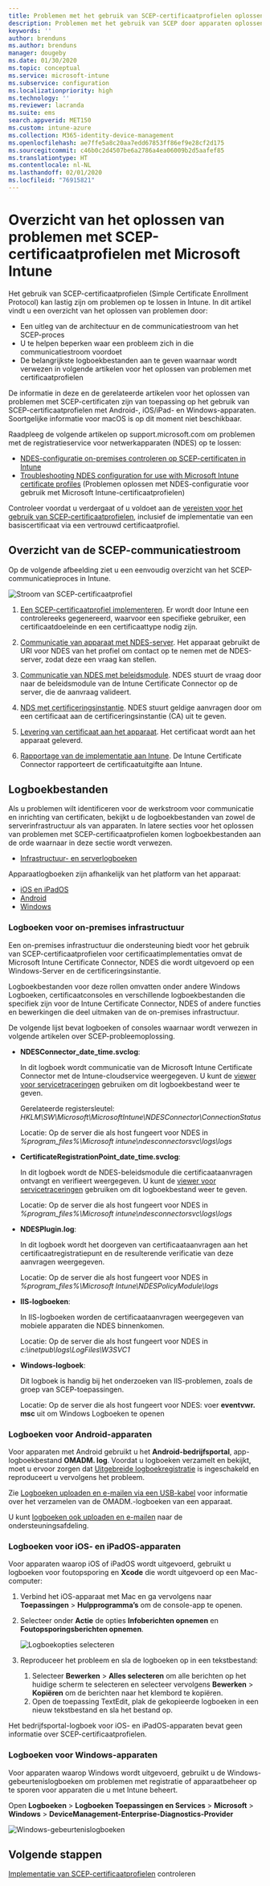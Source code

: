 ```yaml
---
title: Problemen met het gebruik van SCEP-certificaatprofielen oplossen om certificaten in te richten met Microsoft Intune | Microsoft Docs
description: Problemen met het gebruik van SCEP door apparaten oplossen om certificaten aan te vragen voor gebruik met Intune, waaronder communicatie van apparaten met NDES, van NDES met certificeringsinstanties en van de Intune Certificate Connector met de Intune-service.
keywords: ''
author: brenduns
ms.author: brenduns
manager: dougeby
ms.date: 01/30/2020
ms.topic: conceptual
ms.service: microsoft-intune
ms.subservice: configuration
ms.localizationpriority: high
ms.technology: ''
ms.reviewer: lacranda
ms.suite: ems
search.appverid: MET150
ms.custom: intune-azure
ms.collection: M365-identity-device-management
ms.openlocfilehash: ae7ffe5a8c20aa7edd67853ff86ef9e28cf2d175
ms.sourcegitcommit: c46b0c2d4507be6a2786a4ea06009b2d5aafef85
ms.translationtype: HT
ms.contentlocale: nl-NL
ms.lasthandoff: 02/01/2020
ms.locfileid: "76915821"
---
```

# <a name="overview-for-troubleshooting-scep-certificate-profiles-with-microsoft-intune"></a>Overzicht van het oplossen van problemen met SCEP-certificaatprofielen met Microsoft Intune

Het gebruik van SCEP-certificaatprofielen (Simple Certificate Enrollment Protocol) kan lastig zijn om problemen op te lossen in Intune. In dit artikel vindt u een overzicht van het oplossen van problemen door:

- Een uitleg van de architectuur en de communicatiestroom van het SCEP-proces
- U te helpen beperken waar een probleem zich in die communicatiestroom voordoet
- De belangrijkste logboekbestanden aan te geven waarnaar wordt verwezen in volgende artikelen voor het oplossen van problemen met certificaatprofielen

De informatie in deze en de gerelateerde artikelen voor het oplossen van problemen met SCEP-certificaten zijn van toepassing op het gebruik van SCEP-certificaatprofielen met Android-, iOS/iPad- en Windows-apparaten. Soortgelijke informatie voor macOS is op dit moment niet beschikbaar.

Raadpleeg de volgende artikelen op support.microsoft.com om problemen met de registratieservice voor netwerkapparaten (NDES) op te lossen:

- [NDES-configuratie on-premises controleren op SCEP-certificaten in Intune](https://support.microsoft.com/help/4490130/ndes-configuration-on-premises-for-scep-certificates-in-intune)
- [Troubleshooting NDES configuration for use with Microsoft Intune certificate profiles]( https://support.microsoft.com/help/4459540/troubleshoot-ndes-configuration-for-use-with-intune) (Problemen oplossen met NDES-configuratie voor gebruik met Microsoft Intune-certificaatprofielen)

Controleer voordat u verdergaat of u voldoet aan de [vereisten voor het gebruik van SCEP-certificaatprofielen](certificates-scep-configure.md#prerequisites-for-using-scep-for-certificates), inclusief de implementatie van een basiscertificaat via een vertrouwd certificaatprofiel.

## <a name="scep-communication-flow-overview"></a>Overzicht van de SCEP-communicatiestroom

Op de volgende afbeelding ziet u een eenvoudig overzicht van het SCEP-communicatieproces in Intune.

![Stroom van SCEP-certificaatprofiel](../protect/media/troubleshoot-scep-certificate-profiles/scep-certificate-profile-flow.png)

1. [Een SCEP-certificaatprofiel implementeren](troubleshoot-scep-certificate-profile-deployment.md). Er wordt door Intune een controlereeks gegenereerd, waarvoor een specifieke gebruiker, een certificaatdoeleinde en een certificaattype nodig zijn.

2. [Communicatie van apparaat met NDES-server](troubleshoot-scep-certificate-device-to-ndes.md). Het apparaat gebruikt de URI voor NDES van het profiel om contact op te nemen met de NDES-server, zodat deze een vraag kan stellen.

3. [Communicatie van NDES met beleidsmodule](troubleshoot-scep-certificate-ndes-policy-module.md). NDES stuurt de vraag door naar de beleidsmodule van de Intune Certificate Connector op de server, die de aanvraag valideert.

4. [NDS met certificeringsinstantie](troubleshoot-scep-certificate-ndes-policy-module.md). NDES stuurt geldige aanvragen door om een certificaat aan de certificeringsinstantie (CA) uit te geven.

5. [Levering van certificaat aan het apparaat](troubleshoot-scep-certificate-delivery.md). Het certificaat wordt aan het apparaat geleverd.

6. [Rapportage van de implementatie aan Intune](troubleshoot-scep-certificate-reporting.md). De Intune Certificate Connector rapporteert de certificaatuitgifte aan Intune.

## <a name="log-files"></a>Logboekbestanden

Als u problemen wilt identificeren voor de werkstroom voor communicatie en inrichting van certificaten, bekijkt u de logboekbestanden van zowel de serverinfrastructuur als van apparaten. In latere secties voor het oplossen van problemen met SCEP-certificaatprofielen komen logboekbestanden aan de orde waarnaar in deze sectie wordt verwezen.

- [Infrastructuur- en serverlogboeken](#logs-for-on-premises-infrastructure)

Apparaatlogboeken zijn afhankelijk van het platform van het apparaat:  

- [iOS en iPadOS](#logs-for-ios-and-ipados-devices)
- [Android](#logs-for-android-devices)
- [Windows](#logs-for-windows-devices)

### <a name="logs-for-on-premises-infrastructure"></a>Logboeken voor on-premises infrastructuur
  
Een on-premises infrastructuur die ondersteuning biedt voor het gebruik van SCEP-certificaatprofielen voor certificaatimplementaties omvat de Microsoft Intune Certificate Connector, NDES die wordt uitgevoerd op een Windows-Server en de certificeringsinstantie.

Logboekbestanden voor deze rollen omvatten onder andere Windows Logboeken, certificaatconsoles en verschillende logboekbestanden die specifiek zijn voor de Intune Certificate Connector, NDES of andere functies en bewerkingen die deel uitmaken van de on-premises infrastructuur.

De volgende lijst bevat logboeken of consoles waarnaar wordt verwezen in volgende artikelen over SCEP-probleemoplossing. 

- **NDESConnector_date_time.svclog**:

  In dit logboek wordt communicatie van de Microsoft Intune Certificate Connector met de Intune-cloudservice weergegeven. U kunt de [viewer voor servicetraceringen](https://docs.microsoft.com/dotnet/framework/wcf/service-trace-viewer-tool-svctraceviewer-exe) gebruiken om dit logboekbestand weer te geven.

  Gerelateerde registersleutel: *HKLM\SW\Microsoft\MicrosoftIntune\NDESConnector\ConnectionStatus*

  Locatie: Op de server die als host fungeert voor NDES in *%program_files%\Microsoft intune\ndesconnectorsvc\logs\logs*

- **CertificateRegistrationPoint_date_time.svclog**:

  In dit logboek wordt de NDES-beleidsmodule die certificaataanvragen ontvangt en verifieert weergegeven. U kunt de [viewer voor servicetraceringen](https://docs.microsoft.com/dotnet/framework/wcf/service-trace-viewer-tool-svctraceviewer-exe) gebruiken om dit logboekbestand weer te geven.

  Locatie: Op de server die als host fungeert voor NDES in *%program_files%\Microsoft intune\ndesconnectorsvc\logs\logs*

- **NDESPlugin.log**:

  In dit logboek wordt het doorgeven van certificaataanvragen aan het certificaatregistratiepunt en de resulterende verificatie van deze aanvragen weergegeven.

  Locatie: Op de server die als host fungeert voor NDES in *%program_files%\Microsoft Intune\NDESPolicyModule\logs*

- **IIS-logboeken**:

  In IIS-logboeken worden de certificaataanvragen weergegeven van mobiele apparaten die NDES binnenkomen.

  Locatie: Op de server die als host fungeert voor NDES in *c:\inetpub\logs\LogFiles\W3SVC1*

- **Windows-logboek**:

  Dit logboek is handig bij het onderzoeken van IIS-problemen, zoals de groep van SCEP-toepassingen.

  Locatie: Op de server die als host fungeert voor NDES: voer **eventvwr. msc** uit om Windows Logboeken te openen




### <a name="logs-for-android-devices"></a>Logboeken voor Android-apparaten

Voor apparaten met Android gebruikt u het **Android-bedrijfsportal**, app-logboekbestand **OMADM. log**. Voordat u logboeken verzamelt en bekijkt, moet u ervoor zorgen dat [Uitgebreide logboekregistratie](/intune-user-help/use-verbose-logging-to-help-your-it-administrator-fix-device-issues-android.md) is ingeschakeld en reproduceert u vervolgens het probleem.

Zie [Logboeken uploaden en e-mailen via een USB-kabel](/intune-user-help/send-logs-to-your-it-admin-using-cable-android.md) voor informatie over het verzamelen van de OMADM.-logboeken van een apparaat.

U kunt [logboeken ook uploaden en e-mailen](/intune-user-help/send-logs-to-your-it-admin-by-email-android.md#upload-and-email-logs-from-microsoft-intune-app) naar de ondersteuningsafdeling.

### <a name="logs-for-ios-and-ipados-devices"></a>Logboeken voor iOS- en iPadOS-apparaten

Voor apparaten waarop iOS of iPadOS wordt uitgevoerd, gebruikt u logboeken voor foutopsporing en **Xcode** die wordt uitgevoerd op een Mac-computer:

1. Verbind het iOS-apparaat met Mac en ga vervolgens naar **Toepassingen** > **Hulpprogramma’s** om de console-app te openen. 

2. Selecteer onder **Actie** de opties **Infoberichten opnemen** en  **Foutopsporingsberichten opnemen**.

   ![Logboekopties selecteren](../protect/media/troubleshoot-scep-certificate-profiles/message-options.png)

3. Reproduceer het probleem en sla de logboeken op in een tekstbestand:
   1. Selecteer **Bewerken** > **Alles selecteren** om alle berichten op het huidige scherm te selecteren en selecteer vervolgens **Bewerken** > **Kopiëren** om de berichten naar het klembord te kopiëren. 
   2. Open de toepassing TextEdit, plak de gekopieerde logboeken in een nieuw tekstbestand en sla het bestand op.


Het bedrijfsportal-logboek voor iOS- en iPadOS-apparaten bevat geen informatie over SCEP-certificaatprofielen.

### <a name="logs-for-windows-devices"></a>Logboeken voor Windows-apparaten

Voor apparaten waarop Windows wordt uitgevoerd, gebruikt u de Windows-gebeurtenislogboeken om problemen met registratie of apparaatbeheer op te sporen voor apparaten die u met Intune beheert.

Open **Logboeken** > **Logboeken Toepassingen en Services** > **Microsoft** > **Windows** > **DeviceManagement-Enterprise-Diagnostics-Provider**

![Windows-gebeurtenislogboeken](../protect/media/troubleshoot-scep-certificate-profiles/windows-event-log.png)

## <a name="next-steps"></a>Volgende stappen

[Implementatie van SCEP-certificaatprofielen](troubleshoot-scep-certificate-profile-deployment.md) controleren 
